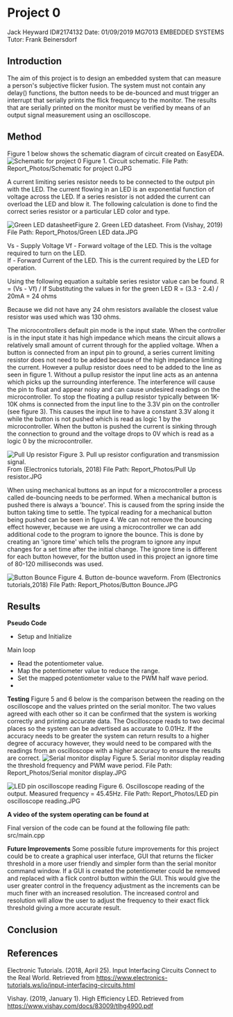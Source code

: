 # Project 0
Jack Heyward ID#2174132
Date: 01/09/2019
MG7013 EMBEDDED SYSTEMS
Tutor: Frank Beinersdorf


## Introduction
The aim of this project is to design an embedded system that can measure a person's subjective flicker fusion. The system must not contain any delay() functions, the button needs to be de-bounced and  must trigger an interrupt that serially prints the flick frequency to the monitor. The results that are serially printed on the monitor must be verified by means of an output signal measurement using an oscilloscope.


## Method

Figure 1 below shows the schematic diagram of circuit created on EasyEDA. 
![Schematic for project 0](https://user-images.githubusercontent.com/53545740/64058023-ff79a180-cbf8-11e9-8e9a-4c43ab1972b7.JPG)
Figure 1. Circuit schematic.
File Path: Report_Photos/Schematic for project 0.JPG


A current limiting series resistor needs to be connected to the output pin with the LED. The current flowing in an LED is an exponential function of voltage across the LED. If a series resistor is not added the current can overload the LED and blow it. The following calculation is done to find the correct series resistor or a particular LED color and type.


![Green LED datasheet ](https://user-images.githubusercontent.com/53545740/63909001-4dfe3300-ca75-11e9-9df3-d3eb50594236.JPG)Figure 2. Green LED datasheet. 
From (Vishay, 2019)
File Path: Report_Photos/Green LED data.JPG

Vs - Supply Voltage
Vf - Forward voltage of the LED. This is the voltage required to turn on the LED.  
If - Forward Current of the LED. This is the current required by the LED for operation.

Using the following equation a suitable series resistor value can be found.
R = (Vs - Vf) / If
Substituting the values in for the green LED
R = (3.3 - 2.4) / 20mA = 24 ohms 

Because we did not have any 24 ohm resistors available the closest value resistor was used which was 130 ohms.


The microcontrollers default pin mode is the input state. When the controller is in the input state it has high impedance which means the circuit allows a relatively small amount of current through for the applied voltage. When a button is connected from an input pin to ground, a series current limiting resistor does not need to be added because of the high impedance limiting the current. However a pullup resistor does need to be added to the line as seen in figure 1. Without a pullup resistor the input line acts as an antenna which picks up the surrounding interference. The interference will cause the pin to float and appear noisy and can cause undesired readings on the microcontroller. To stop the floating a pullup resistor typically between 1K-10K ohms is connected from the input line to the 3.3V pin on the controller (see figure 3). This causes the input line to have a constant 3.3V along it while the button is not pushed which is read as logic 1 by the microcontroller. When the button is pushed the current is sinking through the connection to ground and the voltage drops to 0V which is read as a logic 0 by the microcontroller. 

![Pull Up resistor](https://user-images.githubusercontent.com/53545740/64058032-13bd9e80-cbf9-11e9-9c66-45fe7edba810.JPG)
Figure 3. Pull up resistor configuration and transmission signal.  
From (Electronics tutorials, 2018)
File Path: Report_Photos/Pull Up resistor.JPG

When using mechanical buttons as an input for a microcontroller a process called de-bouncing needs to be performed. When a mechanical button is pushed there is always a 'bounce'. This is caused from the spring inside the button taking time to settle. The typical reading for a mechanical button being pushed can be seen in figure 4. We can not remove the bouncing effect however, because we are using a microcontroller we can add additional code to the program to ignore the bounce. This is done by creating an 'ignore time' which tells the program to ignore any input changes for a set time after the initial change. The ignore time is different for each button however, for the button used in this project an ignore time of 80-120 milliseconds was used.

![Button Bounce](https://user-images.githubusercontent.com/53545740/64058038-246e1480-cbf9-11e9-8b42-ee225b6b79e3.JPG)
Figure 4. Button de-bounce waveform.
From (Electronics tutorials,2018)
File Path: Report_Photos/Button Bounce.JPG




## Results
**Pseudo Code**

 - Setup and Initialize 

Main loop

 - Read the potentiometer value.
 - Map the potentiometer value to reduce the range.
 - Set the mapped potentiometer value to the PWM half wave period.
 - 

**Testing**
Figure 5 and 6 below is the comparison between the reading on the oscilloscope and the values printed on the serial monitor. The two values agreed with each other so it can be confirmed that the system is working correctly and printing accurate data. The Oscilloscope reads to two decimal places so the system can be advertised as accurate to 0.01Hz. If the accuracy needs to be greater the system can return results to a higher degree of accuracy however, they would need to be compared with the readings from an oscilloscope with a higher accuracy to ensure the results are correct.
![Serial monitor display](https://user-images.githubusercontent.com/53545740/64060154-06b2a680-cc1d-11e9-9d1b-1572b8a44b85.JPG)
Figure 5. Serial monitor display reading the threshold frequency and PWM wave period.
File Path: Report_Photos/Serial monitor display.JPG

![LED pin oscilloscope reading](https://user-images.githubusercontent.com/53545740/64060157-116d3b80-cc1d-11e9-8e91-04bd63151d01.JPG)
Figure 6. Oscilloscope reading of the output. Measured frequency = 45.45Hz.
File Path: Report_Photos/LED pin oscilloscope reading.JPG


**A video of the system operating can be found at**

Final version of the code can be found at the following file path: src/main.cpp

**Future Improvements** 
Some possible future improvements for this project could be to create a graphical user interface, GUI that returns the flicker threshold in a more user friendly and simpler form than the serial monitor command window. If a GUI is created the potentiometer could be removed and replaced with a flick control button within the GUI. This would give the user greater control in the frequency adjustment as the increments can be much finer with an increased resolution. The increased control and resolution will allow the user to adjust the frequency to their exact flick threshold giving a more accurate result. 

## Conclusion


## References


Electronic Tutorials. (2018, April 25). Input Interfacing Circuits Connect to the Real World. Retrieved from https://www.electronics-tutorials.ws/io/input-interfacing-circuits.html

Vishay. (2019, January 1). High Efficiency LED. Retrieved from https://www.vishay.com/docs/83009/tlhg4900.pdf
<!--stackedit_data:
eyJoaXN0b3J5IjpbLTE2MDc3MzkzNzQsLTQ0NDgyNDc0XX0=
-->
